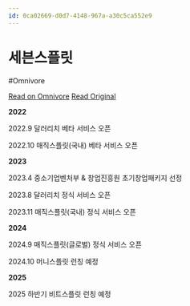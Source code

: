 ```yaml
---
id: 0ca02669-d0d7-4148-967a-a30c5ca552e9
---
```


# 세븐스플릿
#Omnivore
 
[Read on Omnivore](https://omnivore.app/me/-1930405922e)
[Read Original](https://www.sevensplit.com)
 
**2022**

2022.9 달러리치 베타 서비스 오픈

2022.10 매직스플릿(국내) 베타 서비스 오픈

**2023**

2023.4 중소기업벤처부 & 창업진흥원 초기창업패키지 선정

2023.8 달러리치 정식 서비스 오픈

2023.11 매직스플릿(국내) 정식 서비스 오픈

**2024**

2024.9 매직스플릿(글로벌) 정식 서비스 오픈

2024.10 머니스플릿 런칭 예정

**2025**

2025 하반기 비트스플릿 런칭 예정